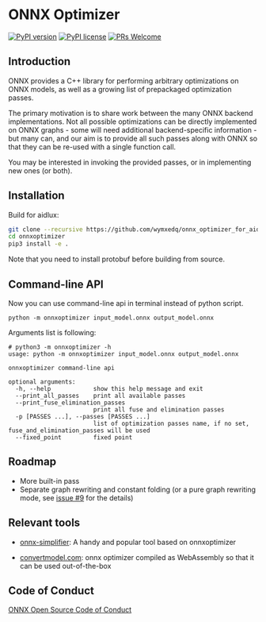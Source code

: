 <!--- SPDX-License-Identifier: Apache-2.0 -->

# ONNX Optimizer

[![PyPI version](https://img.shields.io/pypi/v/onnxoptimizer.svg)](https://pypi.python.org/pypi/onnxoptimizer/)
[![PyPI license](https://img.shields.io/pypi/l/onnxoptimizer.svg)](https://pypi.python.org/pypi/onnxoptimizer/)
[![PRs Welcome](https://img.shields.io/badge/PRs-welcome-brightgreen.svg)](https://github.com/onnx/optimizer/pulls)

## Introduction

ONNX provides a C++ library for performing arbitrary optimizations on ONNX models, as well as a growing list of prepackaged optimization passes.

The primary motivation is to share work between the many ONNX backend implementations. Not all possible optimizations can be directly implemented on ONNX graphs - some will need additional backend-specific information - but many can, and our aim is to provide all such passes along with ONNX so that they can be re-used with a single function call.

You may be interested in invoking the provided passes, or in implementing new ones (or both).

## Installation

Build for aidlux:

```bash
git clone --recursive https://github.com/wymxedq/onnx_optimizer_for_aidlux onnxoptimizer
cd onnxoptimizer
pip3 install -e .
```

Note that you need to install protobuf before building from source.


## Command-line API
Now you can use command-line api in terminal instead of  python script.

```
python -m onnxoptimizer input_model.onnx output_model.onnx
```

Arguments list is following:
```
# python3 -m onnxoptimizer -h                                 
usage: python -m onnxoptimizer input_model.onnx output_model.onnx 

onnxoptimizer command-line api

optional arguments:
  -h, --help            show this help message and exit
  --print_all_passes    print all available passes
  --print_fuse_elimination_passes
                        print all fuse and elimination passes
  -p [PASSES ...], --passes [PASSES ...]
                        list of optimization passes name, if no set, fuse_and_elimination_passes will be used
  --fixed_point         fixed point
```
## Roadmap

* More built-in pass
* Separate graph rewriting and constant folding (or a pure graph rewriting mode, see [issue #9](https://github.com/onnx/optimizer/issues/9) for the details)

## Relevant tools

* [onnx-simplifier](https://github.com/daquexian/onnx-simplifier): A handy and popular tool based on onnxoptimizer

* [convertmodel.com](https://convertmodel.com/#outputFormat=onnx&inputFormat=onnx): onnx optimizer compiled as WebAssembly so that it can be used out-of-the-box

## Code of Conduct

[ONNX Open Source Code of Conduct](https://onnx.ai/codeofconduct.html)
